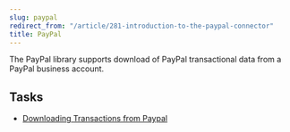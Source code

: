 ```yaml
---
slug: paypal
redirect_from: "/article/281-introduction-to-the-paypal-connector"
title: PayPal
---
```

The PayPal library supports download of PayPal transactional data from a PayPal business account.

## Tasks

 * [Downloading Transactions from Paypal](downloading-transactions-from-paypal)